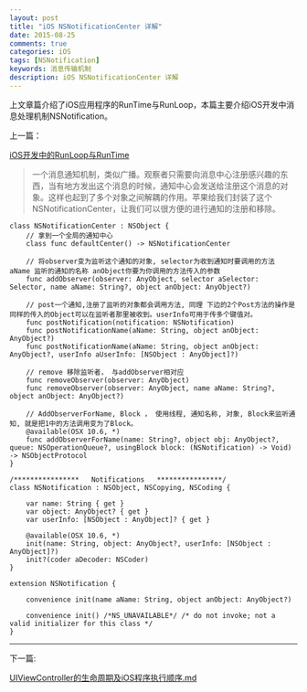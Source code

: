 ```yaml
---
layout: post
title: "iOS NSNotificationCenter 详解"
date: 2015-08-25
comments: true
categories: iOS
tags: [NSNotification]
keywords: 消息传输机制 
description: iOS NSNotificationCenter 详解
---
```


上文章篇介绍了iOS应用程序的RunTime与RunLoop，本篇主要介绍iOS开发中消息处理机制NSNotification。

上一篇：

[iOS开发中的RunLoop与RunTime](/_posts/2015-08-20-iOS开发中的RunLoop,RunTime.md)


> 一个消息通知机制，类似广播。观察者只需要向消息中心注册感兴趣的东西，当有地方发出这个消息的时候，通知中心会发送给注册这个消息的对象。这样也起到了多个对象之间解耦的作用。苹果给我们封装了这个NSNotificationCenter，让我们可以很方便的进行通知的注册和移除。

```
class NSNotificationCenter : NSObject {
	// 拿到一个全局的通知中心
    class func defaultCenter() -> NSNotificationCenter

    // 将observer变为监听这个通知的对象, selector为收到通知时要调用的方法 aName 监听的通知的名称 anObject你要为你调用的方法传入的参数
    func addObserver(observer: AnyObject, selector aSelector: Selector, name aName: String?, object anObject: AnyObject?)
    
    // post一个通知,注册了监听的对象都会调用方法, 同理 下边的2个Post方法的操作是同样的传入的Object可以在监听者那里被收到。userInfo可用于传多个键值对。
    func postNotification(notification: NSNotification)
    func postNotificationName(aName: String, object anObject: AnyObject?)
    func postNotificationName(aName: String, object anObject: AnyObject?, userInfo aUserInfo: [NSObject : AnyObject]?)
    
    // remove 移除监听者， 与addObserver相对应
    func removeObserver(observer: AnyObject)
    func removeObserver(observer: AnyObject, name aName: String?, object anObject: AnyObject?)
    
    // AddObserverForName, Block ， 使用线程, 通知名称, 对象, Block来监听通知, 就是把1中的方法调用变为了Block。
    @available(OSX 10.6, *)
    func addObserverForName(name: String?, object obj: AnyObject?, queue: NSOperationQueue?, usingBlock block: (NSNotification) -> Void) -> NSObjectProtocol
}
```

```
/****************	Notifications	****************/
class NSNotification : NSObject, NSCopying, NSCoding {
    
    var name: String { get }
    var object: AnyObject? { get }
    var userInfo: [NSObject : AnyObject]? { get }
    
    @available(OSX 10.6, *)
    init(name: String, object: AnyObject?, userInfo: [NSObject : AnyObject]?)
    init?(coder aDecoder: NSCoder)
}

extension NSNotification {
    
    convenience init(name aName: String, object anObject: AnyObject?)
    
    convenience init() /*NS_UNAVAILABLE*/ /* do not invoke; not a valid initializer for this class */
}
```

***

下一篇:

[UIViewController的生命周期及iOS程序执行顺序.md](/_posts/2015-08-30-UIViewController的生命周期及iOS程序执行顺序.md)